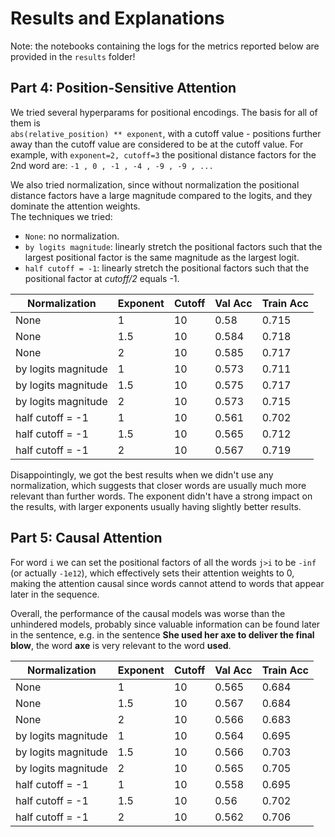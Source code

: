 # Results and Explanations

Note: the notebooks containing the logs for the metrics reported below are provided in the `results` folder!

## Part 4: Position-Sensitive Attention

We tried several hyperparams for positional encodings. The basis for all of them is  \
`abs(relative_position) ** exponent`, with a cutoff value - positions further away than the cutoff value are considered to be at the cutoff value. For example, with `exponent=2, cutoff=3` the positional distance factors for the 2nd word are:
`-1 , 0 , -1 , -4 , -9 , -9 , ...`

We also tried normalization, since without normalization the positional distance factors have a large magnitude compared to the logits, and they dominate the attention weights. \
The techniques we tried:
* `None`: no normalization.
* `by logits magnitude`: linearly stretch the positional factors such that the largest positional factor is the same magnitude as the largest logit.
* `half cutoff = -1`: linearly stretch the positional factors such that the positional factor at *cutoff/2* equals -1.

| Normalization       | Exponent | Cutoff | Val Acc | Train Acc |
|---------------------|----------|--------|---------|-----------|
| None                | 1        | 10     | 0.58    | 0.715     |
| None                | 1.5      | 10     | 0.584   | 0.718     |
| None                | 2        | 10     | 0.585   | 0.717     |
| by logits magnitude | 1        | 10     | 0.573   | 0.711     |
| by logits magnitude | 1.5      | 10     | 0.575   | 0.717     |
| by logits magnitude | 2        | 10     | 0.573   | 0.715     |
| half cutoff = -1    | 1        | 10     | 0.561   | 0.702     |
| half cutoff = -1    | 1.5      | 10     | 0.565   | 0.712     |
| half cutoff = -1    | 2        | 10     | 0.567   | 0.719     |

Disappointingly, we got the best results when we didn't use any normalization, which suggests that closer words are usually much more relevant than further words. The exponent didn't have a strong impact on the results, with larger exponents usually having slightly better results.

## Part 5: Causal Attention

For word `i` we can set the positional factors of all the words `j>i` to be `-inf` (or actually `-1e12`), which effectively sets their attention weights to 0, making the attention causal since words cannot attend to words that appear later in the sequence.

Overall, the performance of the causal models was worse than the unhindered models, probably since valuable information can be found later in the sentence, e.g. in the sentence **She used her axe to deliver the final blow**, the word **axe** is very relevant to the word **used**.

| Normalization       | Exponent | Cutoff | Val Acc | Train Acc |
|---------------------|----------|--------|---------|-----------|
| None                | 1        | 10     | 0.565   | 0.684     |
| None                | 1.5      | 10     | 0.567   | 0.684     |
| None                | 2        | 10     | 0.566   | 0.683     |
| by logits magnitude | 1        | 10     | 0.564   | 0.695     |
| by logits magnitude | 1.5      | 10     | 0.566   | 0.703     |
| by logits magnitude | 2        | 10     | 0.565   | 0.705     |
| half cutoff = -1    | 1        | 10     | 0.558   | 0.695     |
| half cutoff = -1    | 1.5      | 10     | 0.56    | 0.702     |
| half cutoff = -1    | 2        | 10     | 0.562   | 0.706     |
